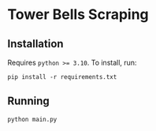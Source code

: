 # Tower Bells Scraping

## Installation

Requires `python >= 3.10`. To install, run:

```
pip install -r requirements.txt
```

## Running

```
python main.py
```